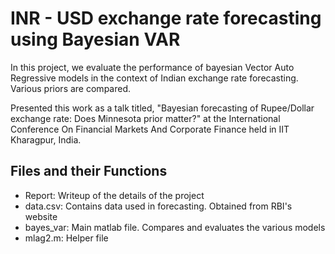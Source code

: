 # INR - USD exchange rate forecasting using Bayesian VAR 

In this project, we evaluate the performance of bayesian Vector Auto Regressive models in the context of Indian exchange rate forecasting. Various priors are compared.  

Presented this work as a talk titled, "Bayesian forecasting of Rupee/Dollar exchange rate: Does Minnesota prior matter?" at the International Conference On Financial Markets And Corporate Finance held in IIT Kharagpur, India.

## Files and their Functions

* Report: Writeup of the details of the project
* data.csv: Contains data used in forecasting. Obtained from RBI's website
* bayes_var: Main matlab file. Compares and evaluates the various models
* mlag2.m: Helper file

